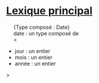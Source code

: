 # <ins>Lexique principal</ins>

<p style="padding-left: 20px;">
{Type composé : Date}<br>
date : un type composé de<br>
<
  <ul>
    <li>jour  : un entier</li>
    <li>mois  : un entier</li>
    <li>année : un entier</li>
  </ul>
>
</p>
